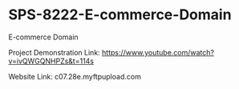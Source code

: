 # SPS-8222-E-commerce-Domain
E-commerce Domain


Project Demonstration Link:
     https://www.youtube.com/watch?v=ivQWGQNHPZs&t=114s
     
     
 Website Link:
     c07.28e.myftpupload.com
